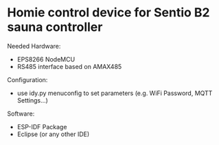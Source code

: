 # Homie control device for Sentio B2 sauna controller 

Needed Hardware:
* EPS8266 NodeMCU
* RS485 interface based on AMAX485

Configuration:
* use idy.py menuconfig to set parameters (e.g. WiFi Password, MQTT Settings...)

Software:
* ESP-IDF Package
* Eclipse (or any other IDE)

